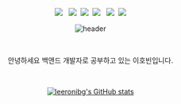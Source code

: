 <div align="center">
  
<img src="https://img.shields.io/badge/JAVA-007396?style=for-the-badge&logo=java&logoColor=white"> &nbsp;&nbsp;<img src="https://img.shields.io/badge/spring-6DB33F?style=for-the-badge&logo=spring&logoColor=white">&nbsp;&nbsp;<img src="https://img.shields.io/badge/javascript-F7DF1E?style=for-the-badge&logo=javascript&logoColor=black">&nbsp;&nbsp;<img src="https://img.shields.io/badge/node.js-339933?style=for-the-badge&logo=Node.js&logoColor=white"> &nbsp;&nbsp;<img src="https://img.shields.io/badge/MySQL-4479A1?style=for-the-badge&logo=MySQL&logoColor=white">&nbsp;&nbsp;<img src="https://img.shields.io/badge/github-181717?style=for-the-badge&logo=github&logoColor=white">



<!--
**leerobing/leerobing** is a ✨ _special_ ✨ repository because its `README.md` (this file) appears on your GitHub profile.

Here are some ideas to get you started:

- 🔭 I’m currently working on ...
- 🌱 I’m currently learning ...
- 👯 I’m looking to collaborate on ...
- 🤔 I’m looking for help with ...
- 💬 Ask me about ...
- 📫 How to reach me: ...
- 😄 Pronouns: ...
- ⚡ Fun fact: ...
-->
![header](https://capsule-render.vercel.app/api?type=Waving&&text=Deepdiver_engineer&fontColor=ffffff&fontSize=70&animation=fadeIn&fontAlignY=55)

   <br/>

   안녕하세요 백앤드 개발자로 공부하고 있는 이호빈입니다. 
 
  <br/>

[![leeronibg's GitHub stats](https://github-readme-stats.vercel.app/api?username=leerobing)](https://github.com/leerobing/github-readme-stats)

</div>
